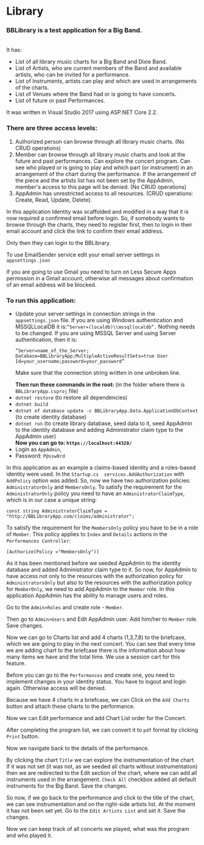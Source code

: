 # Library
<h3>BBLibrary is a test application for a Big Band.</h3>
<br>
<div>
It has:
<ul>
<li>List of all library music charts for a Big Band and Dixie Band.</li> 
<li>List of Artists, who are current members of the Band and available artists, who can be invited for a performance.</li>
<li>List of Instruments, artists can play and which are used in arrangements of the charts.</li>
<li>List of Venues where the Band had or is going to have concerts.</li>
<li>List of future or past Performances.</li>
</ul>
</div>
It was written in Visual Studio 2017 using ASP.NET Core 2.2.
<div>
<h3>There are three access levels:</h3>
<ol>
<li>Authorized person can browse through all library music charts. (No CRUD operations)</li>
<li>Member can browse through all library music charts and look at the future and past performances. Can explore the concert program. Can see who played or is going to play and which part (or instrument) in an arrangement of the chart during the performance.
If the arrangement of the piece and the artists list has not been set by the AppAdmin, member's access to this page will be denied.  (No CRUD operations)</li>
<li>AppAdmin has unrestricted access to all resources. (CRUD operations: Create, Read, Update, Delete).</li>
</ol>
</div>
In this application Identity was scaffolded and modified in a way that it is now required a confirmed email before login. So, if somebody wants to browse through the charts, they need to register first, then to login in their email account and click the link to confirm their email address.
<p>
Only then they can login to the BBLibrary.
</p>
To use EmailSender service edit your email server settings in <code>appsettings.json</code>
<p>If you are going to use Gmail you need to turn on Less Secure Apps permission in a Gmail account, otherwise all messages about confirmation of an email address will be blocked.
</p>
<h3>To run this application:</h3>
<ul>
  <li>Update your server settings in connection strings in the <code>appsettings.json</code> file. 
If you are using Windows authentication and MSSQLLocalDB it is:<code>“Server=(localdb)\\mssqllocaldb”.</code> Nothing needs to be changed.
If you are using MSSQL Server and using Server authentication, then it is:
<p><code>“Server=name_of_the_Server; Database=BBLibraryApp;MultipleActiveResultSets=true User Id=your_username;password=your_password”</code></p>
  <p>Make sure that the connection string written in one unbroken line.</p></li>
  <strong>Then run these commands in the root: </strong>(in the folder where there is <code>BBLibraryApp.csproj</code> file)
  <li><code>dotnet restore</code> (to restore all dependencies)</li>
  <li><code>dotnet build</code></li>
  <li><code>dotnet ef database update -c BBLibraryApp.Data.ApplicationDbContext</code> (to create identity database)</li>
  <li><code>dotnet run</code> (to create library database, seed data to it, seed AppAdmin to the identity database and adding Administrator claim type to the AppAdmin user)</li>
  <strong>Now you can go to: <code>https://localhost:44320/</code></strong>
  
  <li>Login as <code>AppAdmin</code>,</li>
  <li>Password: <code>P@ssw0rd</code></li>
  </ul>
  <p>
  In this application as an example a claims-based identity and a roles-based identity were used. In the <code>Startup.cs  services.AddAuthorization</code> with <code>AddPolicy</code> option was added. So, now we have two authorization policies: <code>AdministratorOnly</code> and <code>MembersOnly</code>.
  To satisfy the requirement for the <code>AdministratorOnly</code> policy you need to have an <code>AdministratorClaimType</code>, which is in our case a unique string:
  <p><code>const string AdministratorClaimType = "http://BBLibraryApp.com/claims/administrator";</code></p>
  <p>To satisfy the requirement for the <code>MembersOnly</code> policy you have to be in a role of <code>Member</code>.
  This policy applies to <code>Index</code> and <code>Details</code> actions in the <code>Performances Controller</code>:

<code>[Authorize(Policy ="MembersOnly")]</code>
 
As it has been mentioned before we seeded AppAdmin to the identity database and added Administrator claim type to it. So now, for AppAdmin to have access not only to the resources with the authorization policy for <code>AdministratorsOnly</code> but also to the resources with the authorization policy for <code>MemberOnly</code>, we need to add AppAdmin to the <code>Member</code> role.
In this application AppAdmin has the ability to manage users and roles.</p>
<p>Go to the <code>Admin>Roles</code> and create role - <code>Member</code>.</p>
<p>Then go to <code>Admin>Users</code> and Edit AppAdmin user. Add him/her to <code>Member</code> role. Save changes.</p>
<p>Now we can go to Charts list and add 4 charts (1,3,7,8) to the briefcase, which we are going to play in the next concert.
You can see that every time we are adding chart to the briefcase there is the information about how many items we have and the total time. We use a session cart for this feature.</p>
<p>Before you can go to the <code>Performances</code> and create one, you need to implement changes in your identity status. You have to logout and login again. Otherwise access will be denied.</p>
<p>Because we have 4 charts in a briefcase, we can Click on the <code>Add Charts</code> button and attach these charts to the performance.</p>
<p>Now we can Edit performance and add Chart List order for the Concert.</p>
<p>After completing the program list, we can convert it to <code>pdf</code> format by clicking <code>Print</code> button.</p>
<p>Now we navigate back to the details of the performance.</p>
<p>By clicking the chart <code>Title</code> we can explore the instrumentation of the chart. If it was not set (it was not, as we seeded all charts without instrumentation) then we are redirected to the Edit section of the chart, where we can add all instruments used in the arrangement. <code>Check All</code> checkbox added all default instruments for the Big Band. Save the changes.</p>
<p>So now, if we go back to the performance and click to the title of the chart, we can see instrumentation and on the right-side artists list. At the moment it has not been set yet. Go to the <code>Edit Artists List</code> and set it. Save the changes.</p>
<p>Now we can keep track of all concerts we played, what was the program and who played it.</p>

